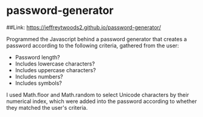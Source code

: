 # password-generator

##Link:  https://jeffreytwoods2.github.io/password-generator/

Programmed the Javascript behind a password generator that creates a password according to the following criteria, gathered from the user:

- Password length?
- Includes lowercase characters?
- Includes uppercase characters?
- Includes numbers?
- Includes symbols?


I used Math.floor and Math.random to select Unicode characters by their numerical index, which were added into the password according to whether they matched the user's criteria.
